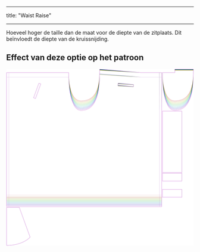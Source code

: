 - - -
title: "Waist Raise"
- - -

Hoeveel hoger de taille dan de maat voor de diepte van de zitplaats. Dit beïnvloedt de diepte van de kruissnijding.

## Effect van deze optie op het patroon

![Deze afbeelding toont het effect van deze optie door meerdere varianten die een andere waarde hebben voor deze optie te vervangen](waralee_waistraise_sample.svg "Effect of this option on the pattern")
